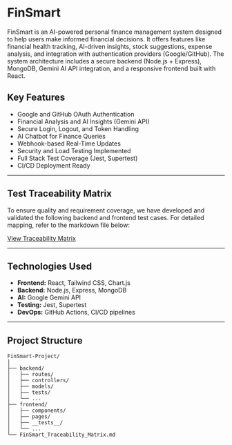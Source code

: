 
# FinSmart 

FinSmart is an AI-powered personal finance management system designed to help users make informed financial decisions. It offers features like financial health tracking, AI-driven insights, stock suggestions, expense analysis, and integration with authentication providers (Google/GitHub). The system architecture includes a secure backend (Node.js + Express), MongoDB, Gemini AI API integration, and a responsive frontend built with React.

## Key Features

-  Google and GitHub OAuth Authentication
-  Financial Analysis and AI Insights (Gemini API)
-  Secure Login, Logout, and Token Handling
-  AI Chatbot for Finance Queries
-  Webhook-based Real-Time Updates
-  Security and Load Testing Implemented
-  Full Stack Test Coverage (Jest, Supertest)
-  CI/CD Deployment Ready

---

##  Test Traceability Matrix

To ensure quality and requirement coverage, we have developed and validated the following backend and frontend test cases. For detailed mapping, refer to the markdown file below:

 [View Traceability Matrix](FinSmart_Traceability_Matrix.md)

---

##  Technologies Used

- **Frontend:** React, Tailwind CSS, Chart.js
- **Backend:** Node.js, Express, MongoDB
- **AI:** Google Gemini API
- **Testing:** Jest, Supertest
- **DevOps:** GitHub Actions, CI/CD pipelines

---

##  Project Structure

```
FinSmart-Project/
│
├── backend/
│   ├── routes/
│   ├── controllers/
│   ├── models/
│   ├── tests/
│   └── ...
├── frontend/
│   ├── components/
│   ├── pages/
│   ├── __tests__/
│   └── ...
└── FinSmart_Traceability_Matrix.md
```
